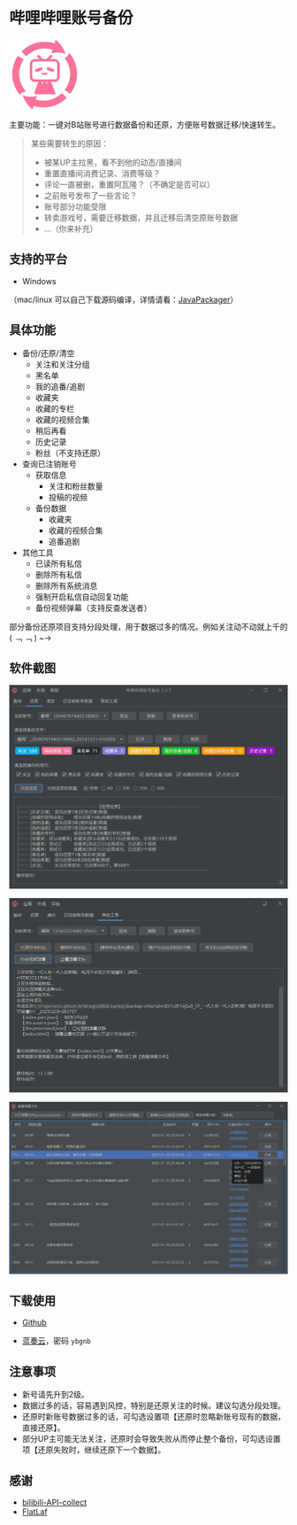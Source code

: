 # 哔哩哔哩账号备份
![alt icon](./assets/doc/app_logo2-128.png)

主要功能：一键对B站账号进行数据备份和还原，方便账号数据迁移/快速转生。

> 某些需要转生的原因：
>
> - 被某UP主拉黑，看不到他的动态/直播间
> - 重置直播间消费记录、消费等级？
> - 评论一直被删，重置阿瓦隆？（不确定是否可以）
> - 之前账号发布了一些言论？
> - 账号部分功能受限
> - 转卖游戏号，需要迁移数据，并且迁移后清空原账号数据
> - ...（你来补充）

## 支持的平台

- Windows

（mac/linux 可以自己下载源码编译，详情请看：[JavaPackager](https://github.com/fvarrui/JavaPackager)）

## 具体功能

- 备份/还原/清空
    - 关注和关注分组
    - 黑名单
    - 我的追番/追剧
    - 收藏夹
    - 收藏的专栏
    - 收藏的视频合集
    - 稍后再看
    - 历史记录
    - 粉丝（不支持还原）
- 查询已注销账号
    - 获取信息
        - 关注和粉丝数量
        - 投稿的视频
    - 备份数据
        - 收藏夹
        - 收藏的视频合集
        - 追番追剧
- 其他工具
  - 已读所有私信
  - 删除所有私信
  - 删除所有系统消息
  - 强制开启私信自动回复功能
  - 备份视频弹幕（支持反查发送者）

部分备份还原项目支持分段处理，用于数据过多的情况。例如关注动不动就上千的 ( ﹁ ﹁ ) ~→

## 软件截图

![软件界面截图](assets/screenshot/app01.png "软件界面")

![软件界面截图](assets/screenshot/app02.png "软件界面")

![软件界面截图](assets/screenshot/app03.png "软件界面")

## 下载使用

- [Github](https://github.com/hzhilong/bilibili-backup/releases/latest)

- [蓝奏云](https://ybgnb.lanzouj.com/b0016vm26f)，密码 `ybgnb`

## 注意事项

- 新号请先升到2级。
- 数据过多的话，容易遇到风控，特别是还原关注的时候。建议勾选分段处理。
- 还原时新账号数据过多的话，可勾选设置项【还原时忽略新账号现有的数据，直接还原】。
- 部分UP主可能无法关注，还原时会导致失败从而停止整个备份，可勾选设置项【还原失败时，继续还原下一个数据】。

## 感谢

- [bilibili-API-collect](https://github.com/SocialSisterYi/bilibili-API-collect)
- [FlatLaf](https://github.com/JFormDesigner/FlatLaf)  
